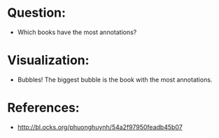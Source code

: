 # Question:
- Which books have the most annotations?

# Visualization:
- Bubbles! The biggest bubble is the book with the most annotations.

# References:
- http://bl.ocks.org/phuonghuynh/54a2f97950feadb45b07
